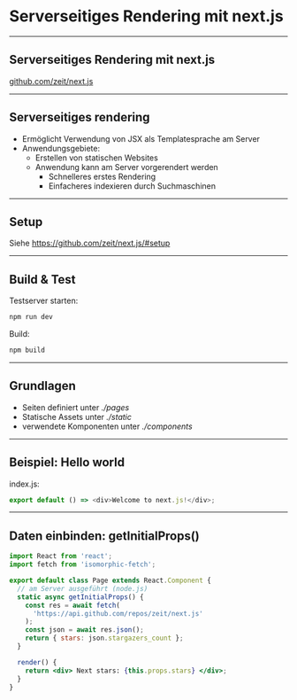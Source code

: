 # Serverseitiges Rendering mit next.js

---

## Serverseitiges Rendering mit next.js

[github.com/zeit/next.js](https://github.com/zeit/next.js/)

---

## Serverseitiges rendering

- Ermöglicht Verwendung von JSX als Templatesprache am Server
- Anwendungsgebiete:
  - Erstellen von statischen Websites
  - Anwendung kann am Server vorgerendert werden
    - Schnelleres erstes Rendering
    - Einfacheres indexieren durch Suchmaschinen

---

## Setup

Siehe https://github.com/zeit/next.js/#setup

<!--
```bash
npm init
npm install --save next react react-dom
```
package.json:
```json
  [...]
  "scripts": {
    "dev": "next",
    "build": "next build",
    "start": "next start"
  }
```
-->

---

## Build & Test

Testserver starten:

```bash
npm run dev
```

Build:

```bash
npm build
```

---

## Grundlagen

- Seiten definiert unter _./pages_
- Statische Assets unter _./static_
- verwendete Komponenten unter _./components_

---

## Beispiel: Hello world

index.js:

```js
export default () => <div>Welcome to next.js!</div>;
```

---

## Daten einbinden: getInitialProps()

```jsx
import React from 'react';
import fetch from 'isomorphic-fetch';

export default class Page extends React.Component {
  // am Server ausgeführt (node.js)
  static async getInitialProps() {
    const res = await fetch(
      'https://api.github.com/repos/zeit/next.js'
    );
    const json = await res.json();
    return { stars: json.stargazers_count };
  }

  render() {
    return <div> Next stars: {this.props.stars} </div>;
  }
}
```
